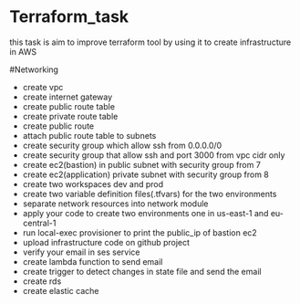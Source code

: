 # Terraform_task

this task is aim to improve terraform tool by using it to create infrastructure in AWS  


#Networking
- create vpc
- create internet gateway
- create public route table
- create private route table
- create public route
- attach public route table to subnets 
- create security group which allow ssh from 0.0.0.0/0
- create security group that allow ssh and port 3000 from vpc cidr only
- create ec2(bastion) in public subnet with security group from 7
- create ec2(application) private subnet with security group from 8
- create two workspaces dev and prod
- create two variable definition files(.tfvars) for the two environments
- separate network resources into network module
- apply your code to create two environments one in us-east-1 and eu-central-1
- run local-exec provisioner to print the public_ip of bastion ec2
- upload infrastructure code on github project
- verify your email in ses service
- create lambda function to send email
- create trigger to detect changes in state file and send the email
- create rds
- create elastic cache
